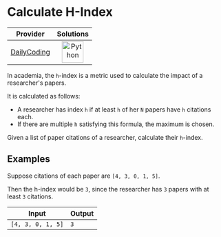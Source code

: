# Calculate H-Index

<!-- INFO TABLE BEGIN -->

| Provider                                              | Solutions                                                                                                                                        |
| :---------------------------------------------------: | :----------------------------------------------------------------------------------------------------------------------------------------------: |
| [DailyCoding](../../../docs/providers/DailyCoding.md) | [<img src="https://res.cloudinary.com/rascaltwo/image/upload/v1631924087/python_xzdlti.svg" alt="Python" title="Python" width="50" />](solve.py) |

<!-- INFO TABLE END -->

In academia, the `h`-index is a metric used to calculate the impact of a researcher's papers.

It is calculated as follows:

- A researcher has index `h` if at least `h` of her `N` papers have `h` citations each.
- If there are multiple `h` satisfying this formula, the maximum is chosen.

Given a list of paper citations of a researcher, calculate their `h`-index.

## Examples

Suppose citations of each paper are `[4, 3, 0, 1, 5]`.

Then the h-index would be `3`, since the researcher has `3` papers with at least `3` citations.

| Input             | Output |
| ----------------- | ------ |
| `[4, 3, 0, 1, 5]` | `3`    |
